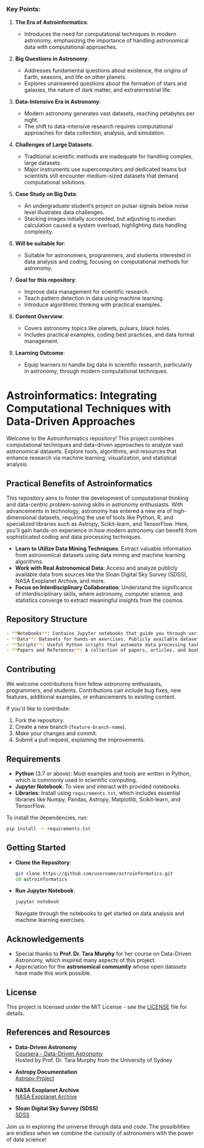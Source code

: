 ### Key Points:

1. **The Era of Astroinformatics**: 
   - Introduces the need for computational techniques in modern astronomy, emphasizing the importance of handling astronomical data with computational approaches.

2. **Big Questions in Astronomy**:
   - Addresses fundamental questions about existence, the origins of Earth, seasons, and life on other planets.
   - Explores unanswered questions about the formation of stars and galaxies, the nature of dark matter, and extraterrestrial life.

3. **Data-Intensive Era in Astronomy**:
   - Modern astronomy generates vast datasets, reaching petabytes per night.
   - The shift to data-intensive research requires computational approaches for data collection, analysis, and simulation.

4. **Challenges of Large Datasets**:
   - Traditional scientific methods are inadequate for handling complex, large datasets.
   - Major instruments use supercomputers and dedicated teams but scientists still encounter medium-sized datasets that demand computational solutions.

5. **Case Study on Big Data**:
   - An undergraduate student’s project on pulsar signals below noise level illustrates data challenges.
   - Stacking images initially succeeded, but adjusting to median calculation caused a system overload, highlighting data handling complexity.

6. **Will be suitable for**:
   - Suitable for astronomers, programmers, and students interested in data analysis and coding, focusing on computational methods for astronomy.

7. **Goal for this repository**:
   - Improve data management for scientific research.
   - Teach pattern detection in data using machine learning.
   - Introduce algorithmic thinking with practical examples.

8. **Content Overview**:
   - Covers astronomy topics like planets, pulsars, black holes.
   - Includes practical examples, coding best practices, and data format management.

9. **Learning Outcome**:
   - Equip learners to handle big data in scientific research, particularly in astronomy, through modern computational techniques.


# Astroinformatics: Integrating Computational Techniques with Data-Driven Approaches
Welcome to the Astroinformatics repository! This project combines computational techniques and data-driven approaches to analyze vast astronomical datasets. Explore tools, algorithms, and resources that enhance research via machine learning, visualization, and statistical analysis.

## Practical Benefits of Astroinformatics

This repository aims to foster the development of computational thinking and data-centric problem-solving skills in astronomy enthusiasts. With advancements in technology, astronomy has entered a new era of high-dimensional datasets, requiring the use of tools like Python, R, and specialized libraries such as Astropy, Scikit-learn, and TensorFlow. Here, you'll gain hands-on experience in how modern astronomy can benefit from sophisticated coding and data processing techniques.

- **Learn to Utilize Data Mining Techniques**: Extract valuable information from astronomical datasets using data mining and machine learning algorithms.
- **Work with Real Astronomical Data**: Access and analyze publicly available data from sources like the Sloan Digital Sky Survey (SDSS), NASA Exoplanet Archive, and more.
- **Focus on Interdisciplinary Collaboration**: Understand the significance of interdisciplinary skills, where astronomy, computer science, and statistics converge to extract meaningful insights from the cosmos.

## Repository Structure
```bash
- **Notebooks**: Contains Jupyter notebooks that guide you through various examples and exercises related to astrophysics and computational astronomy.
- **Data**: Datasets for hands-on exercises. Publicly available datasets have been curated here for convenience.
- **Scripts**: Useful Python scripts that automate data processing tasks, visualize astronomical phenomena, and create simulations.
- **Papers and References**: A collection of papers, articles, and books for extended reading, providing a theoretical background to complement the practical exercises.
 ```
## Contributing

We welcome contributions from fellow astronomy enthusiasts, programmers, and students. Contributions can include bug fixes, new features, additional examples, or enhancements to existing content.

If you'd like to contribute:
1. Fork the repository.
2. Create a new branch (`feature-branch-name`).
3. Make your changes and commit.
4. Submit a pull request, explaining the improvements.

## Requirements

- **Python** (3.7 or above): Most examples and tools are written in Python, which is commonly used in scientific computing.
- **Jupyter Notebook**: To view and interact with provided notebooks.
- **Libraries**: Install using `requirements.txt`, which includes essential libraries like Numpy, Pandas, Astropy, Matplotlib, Scikit-learn, and TensorFlow.

To install the dependencies, run:
```sh
pip install -r requirements.txt
```

## Getting Started

- **Clone the Repository**:
  ```sh
  git clone https://github.com/username/astroinformatics.git
  cd astroinformatics
  ```
- **Run Jupyter Notebook**:
  ```sh
  jupyter notebook
  ```
  Navigate through the notebooks to get started on data analysis and machine learning exercises.

## Acknowledgements

- Special thanks to **Prof. Dr. Tara Murphy** for her course on Data-Driven Astronomy, which inspired many aspects of this project.
- Appreciation for the **astronomical community** whose open datasets have made this work possible.

## License

This project is licensed under the MIT License - see the [LICENSE](LICENSE) file for details.

## References and Resources

- **Data-Driven Astronomy**  
  [Coursera - Data-Driven Astronomy](https://www.coursera.org/learn/data-driven-astronomy)  
  Hosted by Prof. Dr. Tara Murphy from the University of Sydney

- **Astropy Documentation**  
  [Astropy Project](https://www.astropy.org/) 

- **NASA Exoplanet Archive**  
  [NASA Exoplanet Archive](https://exoplanetarchive.ipac.caltech.edu/)

- **Sloan Digital Sky Survey (SDSS)**  
  [SDSS](https://www.sdss.org/)

Join us in exploring the universe through data and code. The possibilities are endless when we combine the curiosity of astronomers with the power of data science!
